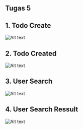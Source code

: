 ## Tugas 5

## 1. Todo Create

![Alt text](screenshot/tugas5/TodoCreate.png)

## 2. Todo Created

![Alt text](screenshot/tugas5/TodoCreated.png)

## 3. User Search

![Alt text](screenshot/tugas5/UserSearch.png)

## 4. User Search Ressult

![Alt text](screenshot/tugas5/UserSearchResult.png)

